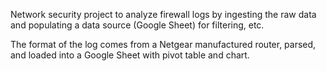 Network security project to analyze firewall logs by ingesting the raw data and populating a data source (Google Sheet) for filtering, etc.

The format of the log comes from a Netgear manufactured router, parsed, and loaded into a Google Sheet with pivot table and chart.
